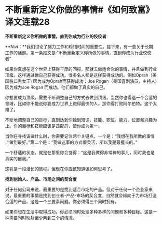 # 不断重新定义你做的事情#《如何致富》译文连载28

**不断重新定义你所做的事情，直到你成为行业的佼佼者**

**Nivi：**我们讨论了努力工作和珍惜时间的重要性。接下来，有一些关于长期工作的话题。第一条推文是:“不断重新定义你所做的事情，直到你成为行业佼佼者”

如果你真想在这个世界上获得丰厚的回报，那就去做适合你的事情，并且做到行业顶级。这样通过做自己获得成功。很多名人都是这样获得成功的。例如Oprah（美国脱口秀女王) 因为成为Oprah而获得成功；Joe Rogan（美国喜剧演员，主持人)因为成为Joe Rogan 而成功。他们都做了真实的自己。

你想要成为顶级，需要不断调整自己的方式去做到顶级。当然你也得选一个合适的领域，比如你不能说你要成为世界上跑得最快的人，那你得打败阿尔伯特。这个太难了。

不断地调整自己的目标，直到达到你独到知识、技能、职位、能力、位置和兴趣为止。你的目标和技能应该是匹配的，使你成为第一。

当你在寻找该做什么时，你需要记住两个关键点，一个是：“我想在我所做的事情上做到最好。”第二个是：“我做这事的方式很灵活，所以我是最擅长的。”

一个舒适的状态，就是在那里你会觉得：“这是我做得非常棒的事儿，同时我也是真实的自我。”

这将是一段漫长的旅程。但现在你应该知道该如何思考了。

**找到创始人、产品、市场之间的契合度**

对于任何公司来说，最重要的是找到适合市场的产品。但对于任何一个企业家来说，最重要的事情是找到创业者-产品-市场的契合度，自然就会倾向于为市场打造合适的产品。这是一个三要素问题。你必须得三个同时拥有。

如果你想在生活中取得成功，你必须同时处理多种多样的问题和多种目标。这是一种需要同时映射至少两到三个的情况。